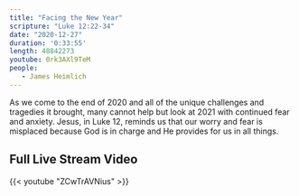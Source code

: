 ```yaml
---
title: "Facing the New Year"
scripture: "Luke 12:22-34"
date: "2020-12-27"
duration: '0:33:55' 
length: 48842273
youtube: 0rk3AXl9TeM
people:
   - James Heimlich
---
```


As we come to the end of 2020 and all of the unique challenges and tragedies it brought, many cannot help but look at 2021 with continued fear and anxiety.  Jesus, in Luke 12, reminds us that our worry and fear is misplaced because God  is in charge and He provides for us in all things.


## Full Live Stream Video

{{< youtube "ZCwTrAVNius" >}}



